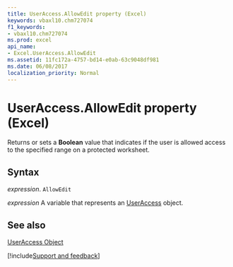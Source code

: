 ```yaml
---
title: UserAccess.AllowEdit property (Excel)
keywords: vbaxl10.chm727074
f1_keywords:
- vbaxl10.chm727074
ms.prod: excel
api_name:
- Excel.UserAccess.AllowEdit
ms.assetid: 11fc172a-4757-bd14-e0ab-63c9048df981
ms.date: 06/08/2017
localization_priority: Normal
---
```



# UserAccess.AllowEdit property (Excel)

Returns or sets a  **Boolean** value that indicates if the user is allowed access to the specified range on a protected worksheet.


## Syntax

_expression_. `AllowEdit`

_expression_ A variable that represents an [UserAccess](./Excel.UserAccess.md) object.


## See also


[UserAccess Object](Excel.UserAccess.md)

[!include[Support and feedback](~/includes/feedback-boilerplate.md)]